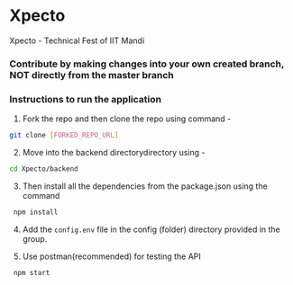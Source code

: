 # Xpecto

Xpecto - Technical Fest of IIT Mandi

### Contribute by making changes into your own created branch, NOT directly from the master branch

### Instructions to run the application

1. Fork the repo and then clone the repo using command -

```bash
git clone [FORKED_REPO_URL]
```

2. Move into the backend directorydirectory using -

```bash
cd Xpecto/backend
```

3. Then install all the dependencies from the package.json using the command

```bash
 npm install
```

4. Add the `config.env` file in the config (folder) directory provided in the group.

5. Use postman(recommended) for testing the API

```bash
 npm start
```
